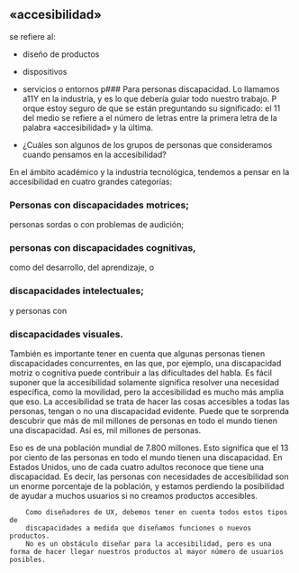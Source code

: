 ## «accesibilidad» 
se refiere al:
- diseño de productos
- dispositivos
- servicios o entornos
p### Para personas discapacidad. Lo llamamos a11Y en la industria, y es lo que debería guiar todo nuestro trabajo.
P
orque estoy seguro de que se están preguntando su significado:
el 11 del medio se refiere a el número de letras entre la primera letra de la palabra «accesibilidad» y la última.

- ¿Cuáles son algunos de los grupos de personas que consideramos cuando pensamos en la accesibilidad?

En el ámbito académico y la industria tecnológica, tendemos a pensar en la accesibilidad en cuatro grandes categorías:
### Personas con discapacidades motrices;
personas sordas o con problemas de audición;
### personas con discapacidades cognitivas,
como del desarrollo, del aprendizaje, o
### discapacidades intelectuales;
y personas con 
### discapacidades visuales.
También es importante tener en cuenta que algunas personas tienen discapacidades concurrentes, en las que,
por ejemplo, una discapacidad motriz o cognitiva puede contribuir a las dificultades del habla.
Es fácil suponer que la accesibilidad solamente significa resolver una necesidad específica,
como la movilidad, pero la accesibilidad es mucho más amplia que eso.
La accesibilidad se trata de hacer las cosas accesibles a todas las personas,
tengan o no una discapacidad evidente.
Puede que te sorprenda descubrir que más de mil millones de personas
en todo el mundo tienen una discapacidad.
Así es, mil millones de personas.

Eso es de una población mundial de 7.800 millones.
Esto significa que el 13 por ciento de las personas en todo el mundo tienen una discapacidad.
En Estados Unidos, uno de cada cuatro adultos reconoce que tiene una discapacidad.
Es decir, las personas con necesidades de accesibilidad son un enorme porcentaje de la población, y estamos perdiendo la posibilidad de ayudar a
muchos usuarios si no creamos productos accesibles. 

        Como diseñadores de UX, debemos tener en cuenta todos estos tipos de
        discapacidades a medida que diseñamos funciones o nuevos productos. 
        No es un obstáculo diseñar para la accesibilidad, pero es una forma de hacer llegar nuestros productos al mayor número de usuarios posibles. 